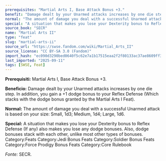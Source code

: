```yaml
---
prerequisites: "Martial Arts I, Base Attack Bonus +3."
benefit: "Damage dealt by your Unarmed attacks increases by one die step. In addition, you gain a +1 dodge bonus to your Reflex Defense (Which stacks with the dodge bonus granted by the Martial Arts I Feat)."
normal: "The amount of damage you deal with a successful Unarmed attack is based on your size: Small, 1d3; Medium, 1d4; Large, 1d6."
special: "A situation that makes you lose your Dexterity bonus to Reflex Defense (If any) also makes you lose any dodge bonuses. Also, dodge bonuses stack with each other, unlike most other types of bonuses. Category:Feats  Category:Jedi Bonus Feats Category:Soldier Bonus Feats Category:Force Prodigy Bonus Feats Category:Core Rulebook"
source_book: "SECR"
name: "Martial Arts II"
type: "feat"
slug: "martial-arts-ii"
source_url: "https://swse.fandom.com/wiki/Martial_Arts_II"
source_license: "CC BY-SA 3.0 (Fandom)"
import_hash: "ec090d3290bed0640f5c62e7a1b17515eaa2f2f80133ac37ae8609ff39a4c06f"
last_imported: "2025-09-11"
tags: [SWSE, Feat]
---
```

**Prerequisiti:** Martial Arts I, Base Attack Bonus +3.

**Beneficio:** Damage dealt by your Unarmed attacks increases by one die step. In addition, you gain a +1 dodge bonus to your Reflex Defense (Which stacks with the dodge bonus granted by the Martial Arts I Feat).

**Normal:** The amount of damage you deal with a successful Unarmed attack is based on your size: Small, 1d3; Medium, 1d4; Large, 1d6.

**Special:** A situation that makes you lose your Dexterity bonus to Reflex Defense (If any) also makes you lose any dodge bonuses. Also, dodge bonuses stack with each other, unlike most other types of bonuses. Category:Feats  Category:Jedi Bonus Feats Category:Soldier Bonus Feats Category:Force Prodigy Bonus Feats Category:Core Rulebook

*Fonte:* SECR.